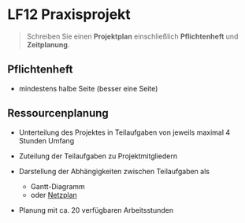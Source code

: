 # LF12 Praxisprojekt

> Schreiben Sie einen **Projektplan** einschließlich **Pflichtenheft** und **Zeitplanung**.

## Pflichtenheft

* mindestens halbe Seite (besser eine Seite)

## Ressourcenplanung

* Unterteilung des Projektes in Teilaufgaben von jeweils maximal 4 Stunden Umfang

* Zuteilung der Teilaufgaben zu Projektmitgliedern

* Darstellung der Abhängigkeiten zwischen Teilaufgaben als 
  * Gantt-Diagramm
  * oder [Netzplan](https://johannesloetzsch.github.io/LF7/pruefung/netzplan.html)

* Planung mit ca. 20 verfügbaren Arbeitsstunden
